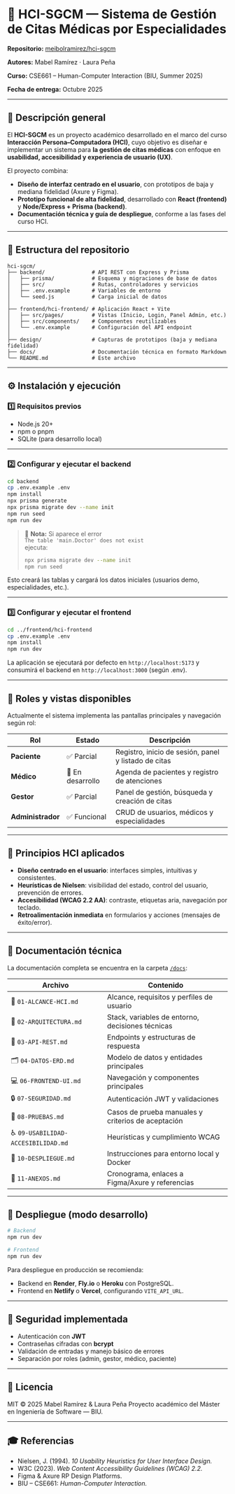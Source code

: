 # 🏥 HCI-SGCM — Sistema de Gestión de Citas Médicas por Especialidades

**Repositorio:** [meibolramirez/hci-sgcm](https://github.com/meibolramirez/hci-sgcm)

**Autores:** Mabel Ramírez · Laura Peña

**Curso:** CSE661 – Human-Computer Interaction (BIU, Summer 2025)

**Fecha de entrega:** Octubre 2025

---

## 🎯 Descripción general
El **HCI-SGCM** es un proyecto académico desarrollado en el marco del curso **Interacción Persona–Computadora (HCI)**, cuyo objetivo es diseñar e implementar un sistema para **la gestión de citas médicas** con enfoque en **usabilidad, accesibilidad y experiencia de usuario (UX)**.

El proyecto combina:
- **Diseño de interfaz centrado en el usuario**, con prototipos de baja y mediana fidelidad (Axure y Figma).
- **Prototipo funcional de alta fidelidad**, desarrollado con **React (frontend)** y **Node/Express + Prisma (backend)**.
- **Documentación técnica y guía de despliegue**, conforme a las fases del curso HCI.

---

## 🧱 Estructura del repositorio
```
hci-sgcm/
├── backend/               # API REST con Express y Prisma
│   ├── prisma/            # Esquema y migraciones de base de datos
│   ├── src/               # Rutas, controladores y servicios
│   ├── .env.example       # Variables de entorno
│   └── seed.js            # Carga inicial de datos
│
├── frontend/hci-frontend/ # Aplicación React + Vite
│   ├── src/pages/         # Vistas (Inicio, Login, Panel Admin, etc.)
│   ├── src/components/    # Componentes reutilizables
│   └── .env.example       # Configuración del API endpoint
│
├── design/                # Capturas de prototipos (baja y mediana fidelidad)
├── docs/                  # Documentación técnica en formato Markdown
└── README.md              # Este archivo
```

---

## ⚙️ Instalación y ejecución

### 1️⃣ Requisitos previos
- Node.js 20+
- npm o pnpm
- SQLite (para desarrollo local)

---

### 2️⃣ Configurar y ejecutar el **backend**
```bash
cd backend
cp .env.example .env
npm install
npx prisma generate
npx prisma migrate dev --name init
npm run seed
npm run dev
```

> 🔧 **Nota:** Si aparece el error  
> `The table 'main.Doctor' does not exist`  
> ejecuta:
> ```bash
> npx prisma migrate dev --name init
> npm run seed
> ```

Esto creará las tablas y cargará los datos iniciales (usuarios demo, especialidades, etc.).

---

### 3️⃣ Configurar y ejecutar el **frontend**
```bash
cd ../frontend/hci-frontend
cp .env.example .env
npm install
npm run dev
```
La aplicación se ejecutará por defecto en `http://localhost:5173`
y consumirá el backend en `http://localhost:3000` (según .env).

---

## 👥 Roles y vistas disponibles
Actualmente el sistema implementa las pantallas principales y navegación según rol:

| Rol | Estado | Descripción |
|------|---------|-------------|
| **Paciente** | ✅ Parcial | Registro, inicio de sesión, panel y listado de citas |
| **Médico** | 🚧 En desarrollo | Agenda de pacientes y registro de atenciones |
| **Gestor** | ✅ Parcial | Panel de gestión, búsqueda y creación de citas |
| **Administrador** | ✅ Funcional | CRUD de usuarios, médicos y especialidades |

---

## 🧠 Principios HCI aplicados
- **Diseño centrado en el usuario**: interfaces simples, intuitivas y consistentes.
- **Heurísticas de Nielsen**: visibilidad del estado, control del usuario, prevención de errores.
- **Accesibilidad (WCAG 2.2 AA)**: contraste, etiquetas aria, navegación por teclado.
- **Retroalimentación inmediata** en formularios y acciones (mensajes de éxito/error).

---

## 📂 Documentación técnica
La documentación completa se encuentra en la carpeta [`/docs`](./docs/):

| Archivo | Contenido |
|----------|------------|
| 📘 `01-ALCANCE-HCI.md` | Alcance, requisitos y perfiles de usuario |
| 🧩 `02-ARQUITECTURA.md` | Stack, variables de entorno, decisiones técnicas |
| 🔌 `03-API-REST.md` | Endpoints y estructuras de respuesta |
| 🗂️ `04-DATOS-ERD.md` | Modelo de datos y entidades principales |
| 💻 `06-FRONTEND-UI.md` | Navegación y componentes principales |
| 🔒 `07-SEGURIDAD.md` | Autenticación JWT y validaciones |
| 🧪 `08-PRUEBAS.md` | Casos de prueba manuales y criterios de aceptación |
| ♿ `09-USABILIDAD-ACCESIBILIDAD.md` | Heurísticas y cumplimiento WCAG |
| 🚀 `10-DESPLIEGUE.md` | Instrucciones para entorno local y Docker |
| 📎 `11-ANEXOS.md` | Cronograma, enlaces a Figma/Axure y referencias |

---

## 🚀 Despliegue (modo desarrollo)
```bash
# Backend
npm run dev

# Frontend
npm run dev
```

Para despliegue en producción se recomienda:
- Backend en **Render**, **Fly.io** o **Heroku** con PostgreSQL.
- Frontend en **Netlify** o **Vercel**, configurando `VITE_API_URL`.

---

## 🔐 Seguridad implementada
- Autenticación con **JWT**
- Contraseñas cifradas con **bcrypt**
- Validación de entradas y manejo básico de errores
- Separación por roles (admin, gestor, médico, paciente)

---

## 🧾 Licencia
MIT © 2025 Mabel Ramírez & Laura Peña
Proyecto académico del Máster en Ingeniería de Software — BIU.

---

## 🎓 Referencias
- Nielsen, J. (1994). *10 Usability Heuristics for User Interface Design.*
- W3C (2023). *Web Content Accessibility Guidelines (WCAG) 2.2.*
- Figma & Axure RP Design Platforms.
- BIU – CSE661: *Human-Computer Interaction.*
